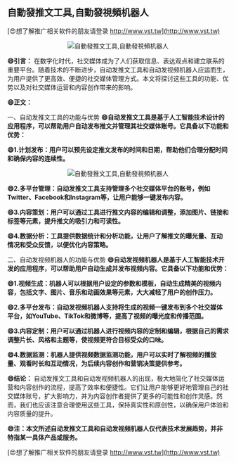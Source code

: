 ## **自動發推文工具,自動發視頻机器人**

[😍想了解推广相关软件的朋友请登录 http://www.vst.tw](http://www.vst.tw)

 <center><img src="https://vst.tw/MP4/tuiguang/png/8.png" alt="自動發推文工具,自動發視頻机器人"></center>

**😄引言：**
在数字化时代，社交媒体成为了人们获取信息、表达观点和建立联系的重要平台。随着技术的不断进步，自动发推文工具和自动发视频机器人应运而生，为用户提供了更高效、便捷的社交媒体管理方式。本文将探讨这些工具的功能、优势以及对社交媒体运营和内容创作带来的影响。

**😄正文：**

一、自动发推文工具的功能与优势
**😄自动发推文工具是基于人工智能技术设计的应用程序，可以帮助用户自动发布推文并管理其社交媒体账号。它具备以下功能和优势：**

**😄1.计划发布：用户可以预先设定推文发布的时间和日期，帮助他们合理分配时间和确保内容的连续性。**

 <center><img src="https://vst.tw/MP4/tuiguang/png/7.png" alt="自動發推文工具,自動發視頻机器人"></center>

**😄2.多平台管理：自动发推文工具支持管理多个社交媒体平台的账号，例如Twitter、Facebook和Instagram等，让用户能够一键发布内容。**

**😄3.内容策划：用户可以通过工具进行推文内容的编辑和调整，添加图片、链接和标签等元素，提升推文的吸引力和可读性。**

**😄4.数据分析：工具提供数据统计和分析功能，让用户了解推文的曝光量、互动情况和受众反馈，以便优化内容策略。**

二、自动发视频机器人的功能与优势
**😄自动发视频机器人是基于人工智能技术开发的应用程序，可以帮助用户自动生成并发布视频内容。它具备以下功能和优势：**

**😄1.视频生成：机器人可以根据用户设定的参数和模板，自动生成精美的视频内容，包括文字、图片、音乐和动画效果等元素，大大减轻了用户的创作压力。**

**😄2.多平台发布：自动发视频机器人支持将生成的视频一键发布到多个社交媒体平台，如YouTube、TikTok和微博等，提高了视频的曝光度和传播范围。**

**😄3.内容定制：用户可以通过机器人进行视频内容的定制和编辑，根据自己的需求调整片长、风格和主题等，使视频更符合目标受众的口味。**

**😄4.数据监测：机器人提供视频数据监测功能，用户可以实时了解视频的播放量、观看时长和互动情况，为后续内容创作和营销决策提供参考。**

**😄结论：**
自动发推文工具和自动发视频机器人的出现，极大地简化了社交媒体运营和内容创作的流程，提高了效率和便捷性。它们让用户能够更好地管理自己的社交媒体账号，扩大影响力，并为内容创作者提供了更多的可能性和创作灵感。然而，我们也应该注意合理使用这些工具，保持真实性和原创性，以确保用户体验和内容质量的提升。

**😄注：本文所述自动发推文工具和自动发视频机器人仅代表技术发展趋势，并非特指某一具体产品或服务。**

[😍想了解推广相关软件的朋友请登录 http://www.vst.tw](http://www.vst.tw)



